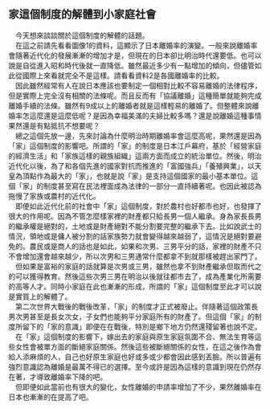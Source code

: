 ## 家這個制度的解體到小家庭社會
　今天想來談談關於這個制度的解體的話題。  
　在這之前請先看看圖像1的資料，這顯示了日本離婚率的演變。一般來說離婚率會隨著近代化的發展漸漸的增加才是，但現在的日本卻比明治時代還要低。也可以說是自從進入昭和時代後就一直降低。雖然最近多少有一點增加的傾向，但儘管如此從國際上來看就完全不是這樣。請看看資料2是各國離婚率的比較。  
　因此雖然經常有人在說日本應該也要制定一個相對比較不容易離婚的法律程序，但是實際上完全沒有相關的法條呢。而且反而有「協議離婚」這種簡單就能夠完成離婚手續的法條。雖然有9成以上的離婚者就是這樣輕易的離婚了。但整體來說離婚率怎這麼還是這麼低呢？是因為幸福美滿的夫婦比較多嗎？還是說離婚這種事情果然還是有點抵抗不想要呢？  
　總之這個先放一邊，先來討論為什麼明治時期離婚率會這麼高呢，果然還是因為「家」這個制度的影響吧。所謂的「家」的制度是日本江戶幕府，基於「經營家庭的經濟生活」和「家族這樣的親族組織」這兩方面而成立的統治單位。然後，明治近代化以後，為了和各個先進的國家對抗而推進的「富國強兵」「養殖興業」，以天皇為頂點作為最大的「家」，也就是說「家」是支持這個國家的最小基本單位。這個「家」的制度甚至寫在民法裡面成為法律的一部分一直持續著呢。也因此被認為拖慢了家族或農村的近代化。  
　即便如此近代化前的社會中「家」這個制度，對於農村也好都市也好，也發揮了很大的作用呢。因為不管怎麼樣家裡的財產都只給長男一個人繼承。身為家長長男的繼承權是絕對的，土地或是財產絕對不能分割要完整的繼承下去。比如說武士的情況，領地或是傭人被分割的話家族勢力就會變得越來越弱了，這情況是絕對要避免的。農民或是商人的話也是如此，如果和次男、三男平分的話，家裡的財產不只不會增加還會越來越少，所以次男和三男通常什麼都拿不到就那樣被趕出家門了。  
　但如果是富裕的家庭的話就算是次男或三男，雖然也拿不到財產繼承但取而代之的可以獲得教育。然後這些次男三男在明治以後就往都市去了，成為產業化所需要的高等人才。同時小家庭在此也漸漸的形成，所謂的「家」這個制度至此才可以說是實質上的解體了。  
　第二次世界大戰後的戰後改革，「家」的制度才正式被廢止。伴隨著這個政策長男次男甚至是長女次女，子女們也能夠平分家庭所有的財產了。但這個「家」的制度所留下的「家的意識」即便在在戰後，特別是鄉下地方仍然還殘留著也說不定。  
　在「家」這個制度的影響下，嫁出去的家庭與原生家庭氛圍不合、無法生育等這些女性會被單方面的斷絕家庭關係。然後這些被斷絕關係的女性，在這之後作為會給人添麻煩的人，自己也好原生家庭也好或多或少都會因此感到丟臉。所以普遍有強烈意識認為離婚是最萬不得已的選擇。至今或許是因為這樣的意識到現在仍然存在著，才導致離婚率下降的吧。  
　但即便如此當前也有很大的變化，女性離婚的申請率增加了不少，果然離婚率在日本也漸漸的在提高了吧。
